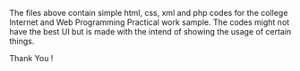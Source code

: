 The files above contain simple html, css, xml and php codes for the college Internet and Web Programming Practical work sample.
The codes might not have the best UI but is made with the intend of showing the usage of certain things.

Thank You !
